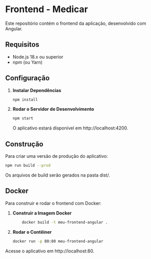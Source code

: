 # Frontend - Medicar

Este repositório contém o frontend da aplicação, desenvolvido com Angular.

## Requisitos

- Node.js 18.x ou superior
- npm (ou Yarn)

## Configuração

1. **Instalar Dependências**

    ```bash
    npm install
    ```

2. **Rodar o Servidor de Desenvolvimento**
    ```bash
    npm start
    ```
    O aplicativo estará disponível em http://localhost:4200.

## Construção

Para criar uma versão de produção do aplicativo:
```bash
npm run build --prod
```
Os arquivos de build serão gerados na pasta dist/.

## Docker

Para construir e rodar o frontend com Docker:

1. **Construir a Imagem Docker**
    ```bash
        docker build -t meu-frontend-angular .
 
    ```
2. **Rodar o Contêiner**    
    ```bash
    docker run -p 80:80 meu-frontend-angular
    ```
Acesse o aplicativo em http://localhost:80.

